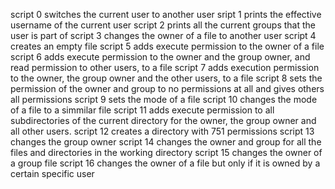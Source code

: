 script 0 switches the current user to another user
sript 1 prints the effective username of the current user
script 2 prints all the current groups that the user is part of
script 3 changes the owner of a file to another user
script 4 creates an empty file
script 5 adds execute permission to the owner of a file
script 6 adds execute permission to the owner and the group owner, and read permission to other users, to a file
script 7 adds execution permission to the owner, the group owner and the other users, to a file
script 8 sets the permission of the owner and group to no permissions at all and gives others all permissions
script 9 sets the mode of a file
script 10 changes the mode of a file to a simmilar file
script 11  adds execute permission to all subdirectories of the current directory for the owner, the group owner and all other users.
script 12 creates a directory with 751 permissions
script 13 changes the group owner
script 14 changes the owner and group for all the files and directories in the working directory
script 15 changes the owner of a group file
script 16 changes the owner of a file but only if it is owned by a certain specific user 
